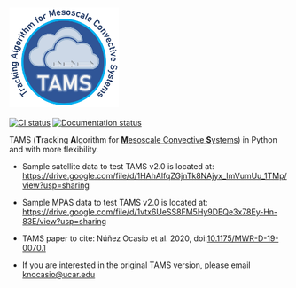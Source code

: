 <h1>
  <!-- TODO: change src to https://raw.githubusercontent.com/knubez/TAMS/main/docs/_static/TAMS-logo.png once public -->
  <img src="./docs/_static/TAMS-logo.png"
       alt="TAMS logo" height="180" valign="bottom">
</h1>

[![CI status](https://github.com/knubez/TAMS/actions/workflows/ci.yml/badge.svg)](https://github.com/knubez/TAMS/actions/workflows/ci.yml)
[![Documentation status](https://readthedocs.org/projects/tams/badge/?version=latest)](https://tams.readthedocs.io/en/latest/?badge=latest)

TAMS
(**T**racking **A**lgorithm for [**M**esoscale Convective **S**ystems](https://en.wikipedia.org/wiki/Mesoscale_convective_system))
in Python and with more flexibility.

- Sample satellite data to test TAMS v2.0 is located at: https://drive.google.com/file/d/1HAhAlfqZGjnTk8NAjyx_lmVumUu_1TMp/view?usp=sharing

- Sample MPAS data to test TAMS v2.0 is located at: https://drive.google.com/file/d/1vtx6UeSS8FM5Hy9DEQe3x78Ey-Hn-83E/view?usp=sharing

- TAMS paper to cite: Núñez Ocasio et al. 2020, doi:[10.1175/MWR-D-19-0070.1](https://doi.org/10.1175/MWR-D-19-0070.1)

- If you are interested in the original TAMS version, please email knocasio@ucar.edu 
